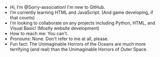 - Hi, I’m @Sorry-association! I'm new to GitHub. 
- I’m currently learning HTML and JavaScript. (And game developing, if that counts)
- I’m looking to collaborate on any projects including Python, HTML, and Visual Basic! (Mostly website development)
- How to reach me: You can't. 
- Pronouns: None. Don't refer to me at all, please.
- Fun fact: The Unimaginable Horrors of the Oceans are much more terrifying (and real) than the Unimaginable Horrors of Outer Space.

